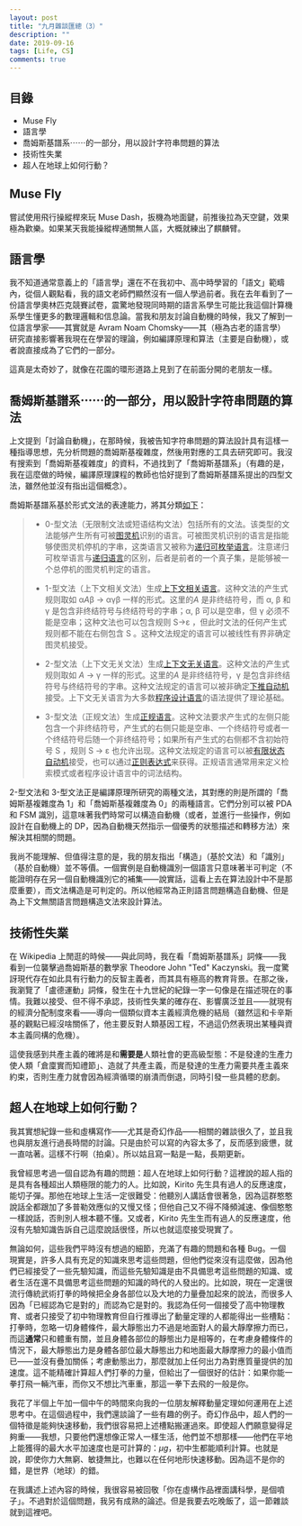 ```yaml
---
layout: post
title: "九月雜談匯總（3）"
description: ""
date: 2019-09-16
tags: [Life, CS]
comments: true
---
```


## 目錄

+ Muse Fly
+ 語言學
+ 喬姆斯基譜系⋯⋯的一部分，用以設計字符串問題的算法
+ 技術性失業
+ 超人在地球上如何行動？

## Muse Fly

嘗試使用飛行操縱桿來玩 Muse Dash，扳機為地面鍵，前推後拉為天空鍵，效果極為歡樂。如果某天我能操縱桿通關無人區，大概就練出了麒麟臂。

## 語言學

我不知道通常意義上的「語言學」還在不在我初中、高中時學習的「語文」範疇內，從個人觀點看，我的語文老師們顯然沒有一個人學過前者。我在去年看到了一份語言學奧林匹克競賽試卷，震驚地發現同時期的語言系學生可能比我這個計算機系學生懂更多的數理邏輯和信息論。當我和朋友討論自動機的時候，我又了解到一位語言學家——其實就是 Avram Noam Chomsky——其（極為古老的語言學）研究直接影響著我現在在學習的理論，例如編譯原理和算法（主要是自動機），或者說直接成為了它們的一部分。

這真是太奇妙了，就像在花園的環形道路上見到了在前面分開的老朋友一樣。

## 喬姆斯基譜系⋯⋯的一部分，用以設計字符串問題的算法

上文提到「討論自動機」，在那時候，我被告知字符串問題的算法設計具有這樣一種指導思想，先分析問題的喬姆斯基複雜度，然後用對應的工具去研究即可。我沒有搜索到「喬姆斯基複雜度」的資料，不過找到了「喬姆斯基譜系」（有趣的是，我在這麼做的時候，編譯原理課程的教師也恰好提到了喬姆斯基譜系提出的四型文法，雖然他並沒有指出這個概念）。

喬姆斯基譜系基於形式文法的表達能力，將其分類[如下](https://zh.wikipedia.org/wiki/%E4%B9%94%E5%A7%86%E6%96%AF%E5%9F%BA%E8%B0%B1%E7%B3%BB)：

> - 0-型文法（无限制文法或短语结构文法）包括所有的文法。该类型的文法能够产生所有可被[图灵机](https://zh.wikipedia.org/wiki/图灵机)识别的语言。可被图灵机识别的语言是指能够使图灵机停机的字串，这类语言又被称为[递归可枚举语言](https://zh.wikipedia.org/wiki/递归可枚举语言)。注意递归可枚举语言与[递归语言](https://zh.wikipedia.org/wiki/递归语言)的区别，后者是前者的一个真子集，是能够被一个总停机的图灵机判定的语言。
>
> - 1-型文法（上下文相关文法）生成[上下文相关语言](https://zh.wikipedia.org/wiki/上下文相关语言)。这种文法的产生式规则取如 α*A*β -> αγβ 一样的形式。这里的*A* 是非终结符号，而 α, β 和 γ 是包含非终结符号与终结符号的字串；α, β 可以是空串，但 γ 必须不能是空串；这种文法也可以包含规则 S->ε ，但此时文法的任何产生式规则都不能在右侧包含 S 。这种文法规定的语言可以被线性有界非确定图灵机接受。
>
> - 2-型文法（上下文无关文法）生成[上下文无关语言](https://zh.wikipedia.org/wiki/上下文无关文法)。这种文法的产生式规则取如 *A* -> γ 一样的形式。这里的*A* 是非终结符号，γ 是包含非终结符号与终结符号的字串。这种文法规定的语言可以被非确定[下推自动机](https://zh.wikipedia.org/wiki/下推自动机)接受。上下文无关语言为大多数[程序设计语言](https://zh.wikipedia.org/wiki/程序设计语言)的语法提供了理论基础。
>
> - 3-型文法（正规文法）生成[正规语言](https://zh.wikipedia.org/wiki/正规语言)。这种文法要求产生式的左侧只能包含一个非终结符号，产生式的右侧只能是空串、一个终结符号或者一个终结符号后随一个非终结符号；如果所有产生式的右侧都不含初始符号 S ，规则 S -> ε 也允许出现。这种文法规定的语言可以被[有限状态自动机](https://zh.wikipedia.org/wiki/有限状态自动机)接受，也可以通过[正则表达式](https://zh.wikipedia.org/wiki/正则表达式)来获得。正规语言通常用来定义检索模式或者程序设计语言中的词法结构。

2-型文法和 3-型文法正是編譯原理所研究的兩種文法，其對應的則是所謂的「喬姆斯基複雜度為 1」和「喬姆斯基複雜度為 0」的兩種語言。它們分別可以被 PDA 和 FSM 識別，這意味著我們時常可以構造自動機（或者，並進行一些操作，例如設計在自動機上的 DP，因為自動機天然指示一個優秀的狀態描述和轉移方法）來解決其相關的問題。

我尚不能理解、但值得注意的是，我的朋友指出「構造」（基於文法）和「識別」（基於自動機）並不等價。一個實例是自動機識別一個語言只意味著半可判定（不能證明存在另一個自動機識別它的補集——說實話，這看上去在算法設計中不是那麼重要），而文法構造是可判定的。所以他經常為正則語言問題構造自動機、但是為上下文無關語言問題構造文法來設計算法。

## 技術性失業

在 Wikipedia 上閒逛的時候——與此同時，我在看「喬姆斯基譜系」詞條——我看到一位襲擊過喬姆斯基的數學家 Theodore John "Ted" Kaczynski。我一度驚訝現代存在如此具有行動力的反智主義者，而其具有極高的教育背景。在那之後，我瀏覽了「盧德運動」詞條，發生在十九世紀的紀錄一字一句像是在描述現在的事情。我難以接受、但不得不承認，技術性失業的確存在、影響廣泛並且——就現有的經濟分配制度來看——導向一個類似資本主義經濟危機的結局（雖然這和卡辛斯基的觀點已經沒啥關係了，他主要反對人類基因工程，不過這仍然表現出某種與資本主義同構的危機）。

這使我感到共產主義的確將是和**需要是**人類社會的更高級型態：不是發達的生產力使人類「倉廩實而知禮節」、造就了共產主義，而是發達的生產力需要共產主義來約束，否則生產力就會因為經濟循環的崩潰而倒退，同時引發一些具體的悲劇。

## 超人在地球上如何行動？

我其實想紀錄一些和虛構寫作——尤其是奇幻作品——相關的雜談很久了，並且我也與朋友進行過長時間的討論。只是由於可以寫的內容太多了，反而感到疲憊，就一直咕著。這樣不行啊（拍桌）。所以姑且寫一點是一點，長期更新。

我曾經思考過一個自認為有趣的問題：超人在地球上如何行動？這裡說的超人指的是具有各種超出人類極限的能力的人。比如說，Kirito 先生具有過人的反應速度，能切子彈。那他在地球上生活一定很難受：他聽別人講話會很著急，因為這群憨憨說話全都跟加了多普勒效應似的又慢又怪；但他自己又不得不降頻減速、像個憨憨一樣說話，否則別人根本聽不懂。又或者，Kirito 先生生而有過人的反應速度，他沒有先驗知識告訴自己這麼說話很怪，所以也就這麼接受現實了。

無論如何，這些我們平時沒有想過的細節，充滿了有趣的問題和各種 Bug。一個現實是，許多人具有充足的知識來思考這些問題，但他們從來沒有這麼做，因為他們已經接受了一些先驗知識，而這些先驗知識是由不具備思考這些問題的知識、或者生活在還不具備思考這些問題的知識的時代的人發出的。比如說，現在一定還很流行傳統武術打拳的時候把全身各部位以及大地的力量疊加起來的說法，而很多人因為「已經認為它是對的」而認為它是對的。我認為任何一個接受了高中物理教育、或者只接受了初中物理教育但自行推導出了動量定理的人都能得出一些槽點：打拳時，忽略一切身體條件，最大靜態出力不過是地面對人的最大靜摩擦力而已，而這**通常**只和體重有關，並且身體各部位的靜態出力是相等的，在考慮身體條件的情況下，最大靜態出力是身體各部位最大靜態出力和地面最大靜摩擦力的最小值而已——並沒有疊加關係；考慮動態出力，那麼就加上任何出力為對應質量提供的加速度。這不能精確計算超人們打拳的力量，但給出了一個很好的估計：如果你能一拳打飛一輛汽車，而你又不想比汽車重，那這一拳下去飛的一般是你。

我花了半個上午加一個中午的時間來向我的一位朋友解釋動量定理如何運用在上述思考中。在這個過程中，我們還談論了一些有趣的例子。奇幻作品中，超人們的一個特徵是能夠快速移動，我們很容易把上述槽點搬運過來。即使超人們願意變得足夠重——我想，只要他們還想像正常人一樣生活，他們並不想那樣——他們在平地上能獲得的最大水平加速度也是可計算的：$\mu g$，初中生都能順利計算。也就是說，即使你力大無窮、敏捷無比，也難以在任何地形快速移動。因為這不是你的錯，是世界（地球）的錯。

在我講述上述內容的時候，我很容易被回敬「你在虛構作品裡面講科學，是個噴子」。不過對於這個問題，我另有成熟的論述。但是我要去吃晚飯了，這一節雜談就到這裡吧。